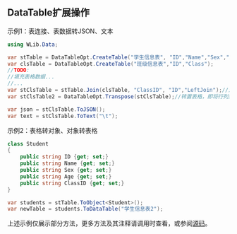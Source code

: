 ## DataTable扩展操作

示例1：表连接、表数据转JSON、文本

```C#
using WLib.Data;
```

```C#
var stTable = DataTableOpt.CreateTable("学生信息表", "ID","Name","Sex","Age","ClassID");//创建一个字符串字段的表
var clsTable = DataTableOpt.CreateTable("班级信息表","ID","Class");
//TODO:
//填充表格数据...
//...
var stClsTable = stTable.Join(clsTable, "ClassID", "ID","LeftJoin");//对表格进行左连接
var stClsTable2 = DataTableOpt.Transpose(stClsTable);//转置表格，即将行列对换

var json = stClsTable.ToJSON();
var text = stClsTable.ToText("\t");
```

示例2：表格转对象、对象转表格

```C#
class Student
{
    public string ID {get; set;}
    public string Name {get; set;}
    public string Sex {get; set;}
    public string Age {get; set;}
    public string ClassID {get; set;}
}
```

```C#
var students = stTable.ToObject<Student>();
var newTable = students.ToDataTable("学生信息表2");
```



上述示例仅展示部分方法，更多方法及其注释请调用时查看，或参阅[源码]()。